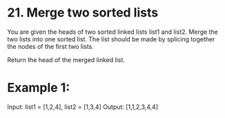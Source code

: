 # 21. Merge two sorted lists

You are given the heads of two sorted linked lists list1 and list2.
Merge the two lists into one sorted list. The list should be made by splicing together the nodes of the first two lists.

Return the head of the merged linked list.

# Example 1:

Input: list1 = [1,2,4], list2 = [1,3,4]
Output: [1,1,2,3,4,4]
